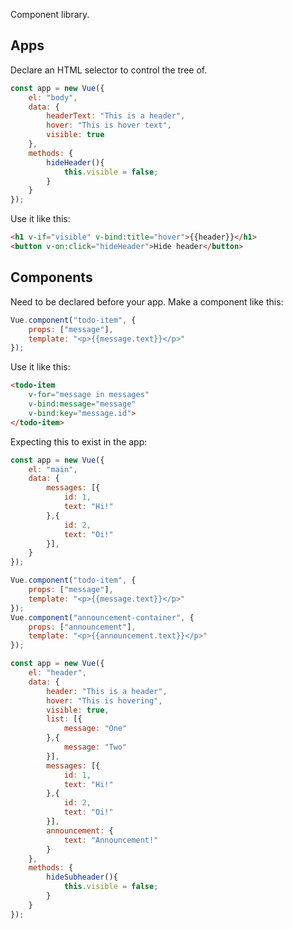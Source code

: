 Component library.

## Apps

Declare an HTML selector to control the tree of.

```js
const app = new Vue({
    el: "body",
    data: {
        headerText: "This is a header",
        hover: "This is hover text",
        visible: true
    },
    methods: {
        hideHeader(){
            this.visible = false;
        }
    }
});
```

Use it like this:

```html
<h1 v-if="visible" v-bind:title="hover">{{header}}</h1>
<button v-on:click="hideHeader">Hide header</button>
```

## Components

Need to be declared before your app. Make a component like this:

```js
Vue.component("todo-item", {
    props: ["message"],
    template: "<p>{{message.text}}</p>"
});
```

Use it like this:

```html
<todo-item
    v-for="message in messages"
    v-bind:message="message"
    v-bind:key="message.id">
</todo-item>
```

Expecting this to exist in the app:

```js
const app = new Vue({
    el: "main",
    data: {
        messages: [{
            id: 1,
            text: "Hi!"
        },{
            id: 2,
            text: "Oi!"
        }],
    }
});
```

```js
Vue.component("todo-item", {
    props: ["message"],
    template: "<p>{{message.text}}</p>"
});
Vue.component("announcement-container", {
    props: ["announcement"],
    template: "<p>{{announcement.text}}</p>"
});

const app = new Vue({
    el: "header",
    data: {
        header: "This is a header",
        hover: "This is hovering",
        visible: true,
        list: [{
            message: "One"
        },{
            message: "Two"
        }],
        messages: [{
            id: 1,
            text: "Hi!"
        },{
            id: 2,
            text: "Oi!"
        }],
        announcement: {
            text: "Announcement!"
        }
    },
    methods: {
        hideSubheader(){
            this.visible = false;
        }
    }
});
```
